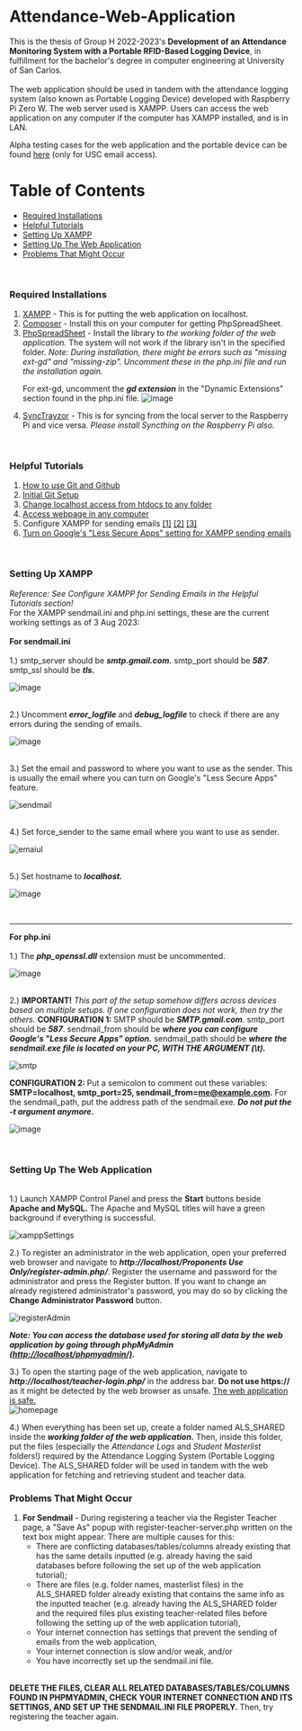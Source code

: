 # Attendance-Web-Application
This is the thesis of Group H 2022-2023's <b>Development of an Attendance Monitoring System with a Portable RFID-Based Logging Device</b>, in fulfillment for the bachelor's degree in computer engineering at University of San Carlos.</br></br>
The web application should be used in tandem with the attendance logging system (also known as Portable Logging Device) developed with Raspberry Pi Zero W. The web server used is XAMPP. Users can access the web application on any computer if the computer has XAMPP installed, and is in LAN.

Alpha testing cases for the web application and the portable device can be found <a href = "https://docs.google.com/spreadsheets/d/1Um_i__vagtg8pD9HuRssXADdYC0kXuq-DAEUPDDeT34/edit?usp=sharing">here</a> (only for USC email access).

# Table of Contents
- [Required Installations](#required-installations)
- [Helpful Tutorials](#helpful-tutorials)
- [Setting Up XAMPP](#setting-up-xampp)
- [Setting Up The Web Application](#setting-up-web-app)
- [Problems That Might Occur](#problems)
<br/>

<a id='required-installations'></a>
### Required Installations
<ol>
  <li><a href = "https://www.apachefriends.org/download.html">XAMPP</a> - This is for putting the web application on localhost. </li>
  <li><a href = "https://getcomposer.org/download/">Composer</a> - Install this on your computer for getting PhpSpreadSheet.</li>
  <li><a href = "https://github.com/PHPOffice/PhpSpreadsheet">PhpSpreadSheet</a> - Install the library to <i>the working folder of the web application.</i> The system will not work if the library isn't in the specified folder. <i>Note: During installation, there might be errors such as "missing ext-gd" and "missing-zip". Uncomment these in the php.ini file and run the installation again.</i></li>
  
For ext-gd, uncomment the <i><b>gd extension</b></i> in the "Dynamic Extensions" section found in the php.ini file.
![image](https://github.com/grusnivis/Attendance-Web-Application/assets/59056214/88db606d-6787-4def-80c1-952da5cbdeca)

  
  <li><a href = "https://github.com/canton7/SyncTrayzor/tree/v1.1.29" >SyncTrayzor</a> - This is for syncing from the local server to the Raspberry Pi and vice versa. <i>Please install Syncthing on the Raspberry Pi also.</i></li>
 </ol>

<br/>

<a id='helpful-tutorials'></a>
### Helpful Tutorials
<ol>
  <li> <a href = "https://www.freecodecamp.org/news/git-and-github-for-beginners/">How to use Git and Github</a> </li>
  <li> <a href = "https://git-scm.com/downloads" > Initial Git Setup </a> </li>
  <li> <a href = "https://stackoverflow.com/questions/18667582/run-my-php-files-from-outside-htdocs" > Change localhost access from htdocs to any folder </a> </li>
  <li> <a href = "https://stackoverflow.com/questions/5524116/accessing-localhost-xampp-from-another-computer-over-lan-network-how-to">Access webpage in any computer</a> </li>
  <li> Configure XAMPP for sending emails <a href = "https://www.geeksforgeeks.org/how-to-configure-xampp-to-send-mail-from-localhost-using-php/">[1]</a> <a href = "https://www.w3docs.com/snippets/php/how-to-configure-xampp-to-send-email-from-localhost-with-php.html">[2]</a> <a href = "https://phpflow.com/php/how-to-send-email-from-localhost-using-php/">[3]</a></li>
  <li> <a href = "https://myaccount.google.com/lesssecureapps">Turn on Google's "Less Secure Apps" setting for XAMPP sending emails</a> </li>
</ol>
<br/>

<a id='setting-up-xampp'></a>
### Setting Up XAMPP
<i>Reference: See Configure XAMPP for Sending Emails in the Helpful Tutorials section!</i>
<br/>
For the XAMPP sendmail.ini and php.ini settings, these are the current working settings as of 3 Aug 2023:
<br/><br/>
<b>For sendmail.ini</b>
<br/> <br/>
1.) smtp_server should be <i><b>smtp.gmail.com.</b></i> smtp_port should be <i><b>587</b></i>. </b>smtp_ssl should be <i><b>tls.</b></i> 
<br/>

![image](https://github.com/grusnivis/Attendance-Web-Application/assets/59056214/7c24eee0-30a8-49e9-98bc-3297569b4404)

<br/>
2.) Uncomment <i><b>error_logfile</b></i> and <i><b>debug_logfile</b></i> to check if there are any errors during the sending of emails.
<br/>

![image](https://github.com/grusnivis/Attendance-Web-Application/assets/59056214/6650ff56-3655-4394-b5fe-3fede350cc24)

<br/>
3.) Set the email and password to where you want to use as the sender. This is usually the email where you can turn on Google's "Less Secure Apps" feature.
<br/> 

![sendmail](https://github.com/grusnivis/Attendance-Web-Application/assets/59056214/194b2111-5c69-47ac-8d65-a93b83eb249a)

<br/>
4.) Set force_sender to the same email where you want to use as sender.
<br/>

![emaiul](https://github.com/grusnivis/Attendance-Web-Application/assets/59056214/446fea27-8175-4e51-b67d-58fc849469f6)

<br/>
5.) Set hostname to <i><b>localhost.</b></i>
<br/> 

![image](https://github.com/grusnivis/Attendance-Web-Application/assets/59056214/7bd5ff0b-a90f-4cf8-9900-ee9a87a9a6b2/)

<br/>

<hr/>
<b>For php.ini</b>
<br/><br/>
1.) The <i><b>php_openssl.dll</b></i> extension must be uncommented.
<br/>

![image](https://github.com/grusnivis/Attendance-Web-Application/assets/59056214/ea9f94ab-97d2-43f2-ab1f-b235960b94b3)

<br/>
2.) <b>IMPORTANT!</b> <i>This part of the setup somehow differs across devices based on multiple setups. If one configuration does not work, then try the others.</i>
<b>CONFIGURATION 1: </b>SMTP should be <i><b>SMTP.gmail.com</b></i>. smtp_port should be <i><b>587</b></i>. sendmail_from should be <i><b>where you can configure Google's "Less Secure Apps" option.</b></i> sendmail_path should be <i><b>where the sendmail.exe file is located on your PC, WITH THE ARGUMENT (\t).</b></i>
<br/>

![smtp](https://github.com/grusnivis/Attendance-Web-Application/assets/59056214/5304c5f0-f119-453d-baf1-dfde9ec51cb9)

<b>CONFIGURATION 2: </b> Put a semicolon to comment out these variables: <b>SMTP=localhost, smtp_port=25, sendmail_from=me@example.com.</b> For the sendmail_path, put the address path of the sendmail.exe. <i><b>Do not put the -t argument anymore.</b></i>

![image](https://github.com/grusnivis/Attendance-Web-Application/assets/59056214/8b51a7b0-d76e-4be8-8ea2-dd519d6ba751)

<br/>

<a id='setting-up-web-app'></a>
### Setting Up The Web Application
<br/>
1.) Launch XAMPP Control Panel and press the <b>Start</b> buttons beside <b>Apache and MySQL.</b> The Apache and MySQL titles will have a green background if everything is successful.
<br/>

![xamppSettings](https://github.com/grusnivis/Attendance-Web-Application/assets/59056214/7afb61d6-6650-4281-8a5a-860dc478f5f7)

2.) To register an administrator in the web application, open your preferred web browser and navigate to <i><b>http\://localhost/Proponents Use Only/register-admin.php/</b></i>. Register the username and password for the administrator and press the Register button. If you want to change an already registered administrator's password, you may do so by clicking the <b>Change Administrator Password</b> button.
<br/>

![registerAdmin](https://github.com/grusnivis/Attendance-Web-Application/assets/59056214/c26c09fc-0ac5-40c5-9ad0-5a6193f3b4a2)

<b><i>Note: You can access the database used for storing all data by the web application by going through phpMyAdmin <u>(http\://localhost/phpmyadmin/)</u>.</i></b>

3.) To open the starting page of the web application, navigate to <i><b>http\://localhost/teacher-login.php/</b></i> in the address bar. <b>Do not use https://</b> as it might be detected by the web browser as unsafe. <u>The web application is safe.</u>
<br/>
![homepage](https://github.com/grusnivis/Attendance-Web-Application/assets/59056214/2d634ced-f379-4847-a748-7e7a14cd967e)

4.) When everything has been set up, create a folder named ALS_SHARED inside the <i><b>working folder of the web application.</b></i> Then, inside this folder, put the files (especially the <i>Attendance Logs</i> and <i>Student Masterlist</i> folders!) required by the Attendance Logging System (Portable Logging Device). The ALS_SHARED folder will be used in tandem with the web application for fetching and retrieving student and teacher data.

<a id='problems'></a>
### Problems That Might Occur
1) <b>For Sendmail</b> - During registering a teacher via the Register Teacher page, a "Save As" popup with register-teacher-server.php written on the text box might appear. There are multiple causes for this:
   - There are conflicting databases/tables/columns already existing that has the same details inputted (e.g. already having the said databases before following the set up of the web application tutorial);
   - There are files (e.g. folder names, masterlist files) in the ALS_SHARED folder already existing that contains the same info as the inputted teacher (e.g. already having the ALS_SHARED folder and the required files plus existing teacher-related files before following the setting up of the web application tutorial),
   - Your internet connection has settings that prevent the sending of emails from the web application,
   - Your internet connection is slow and/or weak, and/or
   - You have incorrectly set up the sendmail.ini file.
<br/>
<b>DELETE THE FILES, CLEAR ALL RELATED DATABASES/TABLES/COLUMNS FOUND IN PHPMYADMIN, CHECK YOUR INTERNET CONNECTION AND ITS SETTINGS, AND SET UP THE SENDMAIL.INI FILE PROPERLY.</b> Then, try registering the teacher again.

